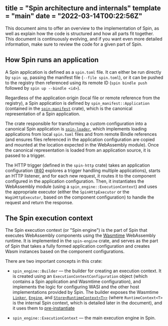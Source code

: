 title = "Spin architecture and internals"
template = "main"
date = "2022-03-14T00:22:56Z"
---

This document aims to offer an overview to the implementation of Spin, as well
as explain how the code is structured and how all parts fit together. This
document is continuously evolving, and if you want even more detailed
information, make sure to review the code for a given part of Spin.

## How Spin runs an application

A Spin application is defined as a `spin.toml` file. It can either be run
directly by `spin up`, passing the manifest file (`--file spin.toml`), or it can
be pushed to the registry then referenced using its remote ID
(`spin bindle push` followed by `spin up --bindle <id>`).

Regardless of the application origin (local file or remote reference from the
registry), a Spin application is defined by
`spin_manifest::Application` (contained in the
[`spin-manifest`](https://github.com/fermyon/spin/tree/main/crates/manifest) crate),
which is the canonical representation of a Spin application.

The crate responsible for transforming a custom configuration into a canonical
Spin application is [`spin-loader`](https://github.com/fermyon/spin/tree/main/crates/loader),
which implements loading applications from local `spin.toml` files and from
remote Bindle references (and ensures files referenced in the application
configuration are copied and mounted at the location expected in the WebAssembly
module). Once the canonical representation is loaded from an application source,
it is passed to a trigger.

The HTTP trigger (defined in the `spin-http` crate) takes an
application configuration ([#40](https://github.com/fermyon/spin/issues/40)
explores a trigger handling multiple applications), starts an HTTP listener, and
for each new request, it routes it to the component configured in the
application configuration. Then, it instantiates the WebAssembly module (using a
`spin_engine::ExecutionContext`) and uses the appropriate executor (either the
`SpinHttpExecutor` or the `WagiHttpExecutor`, based on the component
configuration) to handle the request and return the response.

## The Spin execution context

The Spin execution context (or "Spin engine") is the part of Spin that executes
WebAssembly components using the
[Wasmtime](https://github.com/bytecodealliance/wasmtime) WebAssembly runtime. It
is implemented in the `spin-engine` crate, and serves as
the part of Spin that takes a fully formed application configuration and creates
Wasm instances based on the component configurations.

There are two important concepts in this crate:

- `spin_engine::Builder` — the builder for creating an execution context. It is
  created using an `ExecutionContextConfiguration` object (which contains a Spin
  application and Wasmtime configuration), and implements the logic for
  configuring WASI and the other host implementations provided by Spin. The
  builder exposes the Wasmtime
  [`Linker`](https://docs.rs/wasmtime/latest/wasmtime/struct.Linker.html),
  [`Engine`](https://docs.rs/wasmtime/latest/wasmtime/struct.Engine.html), and
  [`Store<RuntimeContext<T>>`](https://docs.rs/wasmtime/latest/wasmtime/struct.Store.html)
  (where `RuntimeContext<T>` is the internal Spin context, which is detailed
  later in the document), and it uses them to [pre-instantiate]()

- `spin_engine::ExecutionContext` — the main execution engine in Spin.
